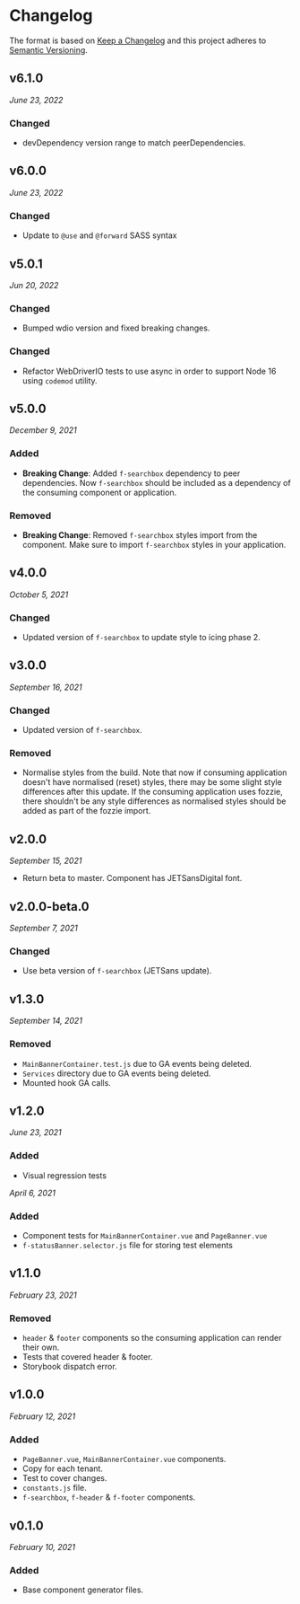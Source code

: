 # Changelog

The format is based on [Keep a Changelog](http://keepachangelog.com/en/1.0.0/)
and this project adheres to [Semantic Versioning](http://semver.org/spec/v2.0.0.html).

v6.1.0
------------------------------
*June 23, 2022*

### Changed
- devDependency version range to match peerDependencies.


v6.0.0
-----------------------------
*June 23, 2022*

### Changed
- Update to `@use` and `@forward` SASS syntax


v5.0.1
-----------------------------
*Jun 20, 2022*

### Changed
- Bumped wdio version and fixed breaking changes.

### Changed
- Refactor WebDriverIO tests to use async in order to support Node 16 using `codemod` utility.


v5.0.0
------------------------------
*December 9, 2021*

### Added
- **Breaking Change**: Added `f-searchbox` dependency to peer dependencies. Now `f-searchbox` should be included as a dependency of the consuming component or application.

### Removed
- **Breaking Change**: Removed `f-searchbox` styles import from the component. Make sure to import `f-searchbox` styles in your application.


v4.0.0
------------------------------
*October 5, 2021*

### Changed
- Updated version of `f-searchbox` to update style to icing phase 2.


v3.0.0
------------------------------
*September 16, 2021*

### Changed
- Updated version of `f-searchbox`.

### Removed
- Normalise styles from the build. Note that now if consuming application doesn't have normalised (reset) styles, there may be some slight style differences after this update. If the consuming application uses fozzie, there shouldn't be any style differences as normalised styles should be added as part of the fozzie import.


v2.0.0
------------------------------
*September 15, 2021*

- Return beta to master. Component has JETSansDigital font.


v2.0.0-beta.0
------------------------------
*September 7, 2021*

### Changed
- Use beta version of `f-searchbox` (JETSans update).


v1.3.0
------------------------------
*September 14, 2021*

### Removed
- `MainBannerContainer.test.js` due to GA events being deleted.
- `Services` directory due to GA events being deleted.
- Mounted hook GA calls.


v1.2.0
------------------------------
*June 23, 2021*

### Added
- Visual regression tests


*April 6, 2021*

### Added
- Component tests for `MainBannerContainer.vue` and `PageBanner.vue`
- `f-statusBanner.selector.js` file for storing test elements


v1.1.0
------------------------------
*February 23, 2021*

### Removed
- `header` & `footer` components so the consuming application can render their own.
- Tests that covered header & footer.
- Storybook dispatch error.


v1.0.0
------------------------------
*February 12, 2021*

### Added
- `PageBanner.vue`, `MainBannerContainer.vue` components.
- Copy for each tenant.
- Test to cover changes.
- `constants.js` file.
- `f-searchbox`, `f-header` & `f-footer` components.


v0.1.0
------------------------------
*February 10, 2021*

### Added
- Base component generator files.
